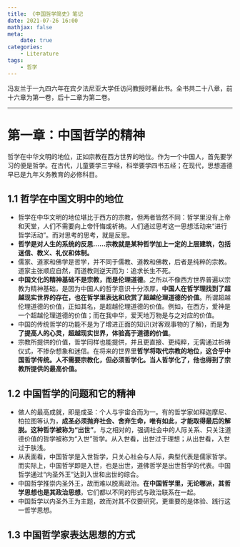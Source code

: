 ```yaml
---
title: 《中国哲学简史》笔记
date: 2021-07-26 16:00
mathjax: false
meta:
    date: true
categories: 
    - Literature
tags:
    - 哲学
---
```


冯友兰于一九四六年在宾夕法尼亚大学任访问教授时著此书。全书共二十八章，前十六章为第一卷，后十二章为第二卷。

---

<!-- more -->

# 第一章：中国哲学的精神

哲学在中华文明的地位，正如宗教在西方世界的地位。作为一个中国人，首先要学习的便是哲学。在古代，儿童要学三字经，科举要学四书五经；在现代，思想道德早已是九年义务教育的必修科目。

## 1.1 哲学在中国文明中的地位

- 哲学在中华文明的地位堪比于西方的宗教，但两者皆然不同：哲学里没有上帝和天堂，人们不需要向上帝忏悔或祈祷。人们通过思考这一思想活动来“进行哲学活动”。而对思考的思考，就是反思。
- **哲学是对人生的系统的反思……宗教就是某种哲学加上一定的上层建筑，包括迷信、教义、礼仪和体制。**
- 儒家、道家和佛学是哲学，并不同于儒教、道教和佛教，后者是纯粹的宗教。道家主张顺应自然，而道教则逆天而为：追求长生不死。
- **中国文化的精神基础不是宗教，而是伦理道德**。之所以不像西方世界普遍以宗教为精神基础，是因为中国人的哲学意识十分浓厚，**中国人在哲学理找到了超越现实世界的存在，也在哲学里表达和欣赏了超越伦理道德的价值**。所谓超越伦理道德的价值，正如其名，是超越伦理道德的价值。例如，在西方，爱神是一个超越伦理道德的价值；而在我中华，爱天地万物是与之对应的价值。
- 中国的传统哲学的功能不是为了增进正面的知识(对客观事物的了解)，而是**为了提高人的心灵，超越现实世界，体验高于道德的价值**。
- 宗教所提供的价值，哲学同样也能提供，并且更直接、更纯粹，无需通过祈祷仪式，不掺杂想象和迷信。在将来的世界里**哲学将取代宗教的地位，这合乎中国哲学传统。人不需要宗教化，但必须哲学化。当人哲学化了，他也得到了宗教所提供的最高价值。**

## 1.2 中国哲学的问题和它的精神

- 做人的最高成就，即是成圣：个人与宇宙合而为一。有的哲学家如释迦摩尼、柏拉图等认为，**成圣必须抛弃社会、舍弃生命，唯有如此，才能取得最后的解脱。这种哲学被称为“出世”**。与之相对的，强调社会中的人际关系、只关注道德价值的哲学被称为“入世”哲学。从入世看，出世过于理想；从出世看，入世过于肤浅。
- 从表面看，中国哲学是入世哲学，只关心社会与人际，典型代表是儒家哲学。而实际上，中国哲学即是入世，也是出世，道佛哲学是出世哲学的代表。中国哲学通过“内圣外王”达到入世和出世的综合。
- 中国哲学推崇内圣外王，故而难以脱离政治。**在中国哲学里，无论哪派，其哲学思想也是其政治思想**，它们都以不同的形式与政治联系在一起。
- 中国哲学以内圣外王为主题，故而对其不仅要研究，更重要的是体验、践行这一哲学思想。

## 1.3 中国哲学家表达思想的方式

